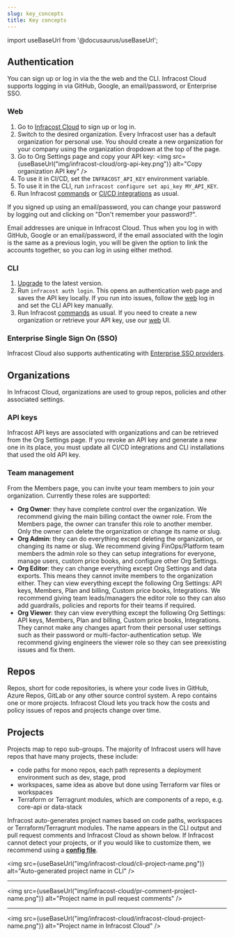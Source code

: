 ```yaml
---
slug: key_concepts
title: Key concepts
---
```


import useBaseUrl from '@docusaurus/useBaseUrl';

## Authentication

You can sign up or log in via the the web and the CLI. Infracost Cloud supports logging in via GitHub, Google, an email/password, or Enterprise SSO.

### Web
1. Go to [Infracost Cloud](https://dashboard.infracost.io) to sign up or log in.
2. Switch to the desired organization. Every Infracost user has a default organization for personal use. You should create a new organization for your company using the organization dropdown at the top of the page.
3. Go to Org Settings page and copy your API key:
  <img src={useBaseUrl("img/infracost-cloud/org-api-key.png")} alt="Copy organization API key" />
3. To use it in CI/CD, set the `INFRACOST_API_KEY` environment variable.
4. To use it in the CLI, run `infracost configure set api_key MY_API_KEY`.
5. Run Infracost [commands](/docs/features/cli_commands) or [CI/CD integrations](/docs/integrations/cicd/) as usual.

If you signed up using an email/password, you can change your password by logging out and clicking on "Don't remember your password?".

Email addresses are unique in Infracost Cloud. Thus when you log in with GitHub, Google or an email/password, if the email associated with the login is the same as a previous login, you will be given the option to link the accounts together, so you can log in using either method.

### CLI
1. [Upgrade](/docs/#1-install-infracost) to the latest version.
2. Run `infracost auth login`.
  This opens an authentication web page and saves the API key locally. If you run into issues, follow the [web](#web) log in and set the CLI API key manually.
3. Run Infracost [commands](/docs/features/cli_commands) as usual. If you need to create a new organization or retrieve your API key, use our [web](#web) UI.

### Enterprise Single Sign On (SSO)
Infracost Cloud also supports authenticating with [Enterprise SSO providers](/docs/infracost_cloud/sso/overview).

## Organizations

In Infracost Cloud, organizations are used to group repos, policies and other associated settings.

### API keys

Infracost API keys are associated with organizations and can be retrieved from the Org Settings page. If you revoke an API key and generate a new one in its place, you must update all CI/CD integrations and CLI installations that used the old API key.

### Team management

From the Members page, you can invite your team members to join your organization. Currently these roles are supported:
- **Org Owner**: they have complete control over the organization. We recommend giving the main billing contact the owner role. From the Members page, the owner can transfer this role to another member. Only the owner can delete the organization or change its name or slug.
- **Org Admin**: they can do everything except deleting the organization, or changing its name or slug. We recommend giving FinOps/Platform team members the admin role so they can setup integrations for everyone, manage users, custom price books, and configure other Org Settings.
- **Org Editor**: they can change everything except Org Settings and data exports. This means they cannot invite members to the organization either. They can view everything except the following Org Settings: API keys, Members, Plan and billing, Custom price books, Integrations. We recommend giving team leads/managers the editor role so they can also add guardrails, policies and reports for their teams if required.
- **Org Viewer**: they can view everything except the following Org Settings: API keys, Members, Plan and billing, Custom price books, Integrations. They cannot make any changes apart from their personal user settings such as their password or multi-factor-authentication setup. We recommend giving engineers the viewer role so they can see preexisting issues and fix them.

## Repos

Repos, short for code repositories, is where your code lives in GitHub, Azure Repos, GitLab or any other source control system. A repo contains one or more projects. Infracost Cloud lets you track how the costs and policy issues of repos and projects change over time.

## Projects

Projects map to repo sub-groups. The majority of Infracost users will have repos that have many projects, these include:
- code paths for mono repos, each path represents a deployment environment such as dev, stage, prod
- workspaces, same idea as above but done using Terraform var files or workspaces
- Terraform or Terragrunt modules, which are components of a repo, e.g. core-api or data-stack

Infracost auto-generates project names based on code paths, workspaces or Terraform/Terragrunt modules. The name appears in the CLI output and pull request comments and Infracost Cloud as shown below. If Infracost cannot detect your projects, or if you would like to customize them, we recommend using a [**config file**](/docs/features/config_file/).

<img src={useBaseUrl("img/infracost-cloud/cli-project-name.png")} alt="Auto-generated project name in CLI" />

---

<img src={useBaseUrl("img/infracost-cloud/pr-comment-project-name.png")} alt="Project name in pull request comments" />

---

<img src={useBaseUrl("img/infracost-cloud/infracost-cloud-project-name.png")} alt="Project name in Infracost Cloud" />

